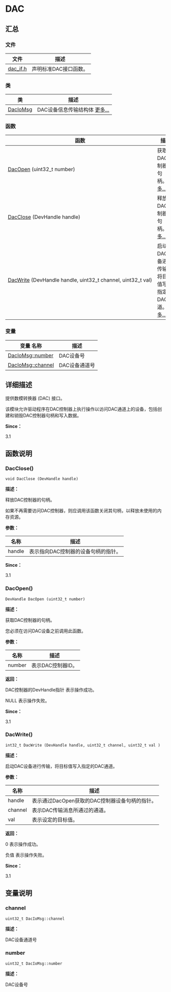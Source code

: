 # DAC


## **汇总**


### 文件

  | 文件 | 描述 | 
| -------- | -------- |
| [dac_if.h](dac__if_8h.md) | 声明标准DAC接口函数。 | 


### 类

  | 类 | 描述 | 
| -------- | -------- |
| [DacIoMsg](_dac_io_msg.md) | DAC设备信息传输结构体&nbsp;[更多...](_dac_io_msg.md) | 


### 函数

  | 函数 | 描述 | 
| -------- | -------- |
| [DacOpen](#dacopen)&nbsp;(uint32_t&nbsp;number) | 获取DAC控制器的句柄。&nbsp;[更多...](#dacopen) | 
| [DacClose](#dacclose)&nbsp;(DevHandle&nbsp;handle) | 释放DAC控制器的句柄。&nbsp;[更多...](#dacclose) | 
| [DacWrite](#dacwrite)&nbsp;(DevHandle&nbsp;handle,&nbsp;uint32_t&nbsp;channel,&nbsp;uint32_t&nbsp;val) | 启动DAC设备进行传输，将目标值写入指定的DAC通道。&nbsp;[更多...](#dacwrite) | 


### 变量

  | 变量&nbsp;名称 | 描述 | 
| -------- | -------- |
| [DacIoMsg::number](#number) | DAC设备号 | 
| [DacIoMsg::channel](#channel) | DAC设备通道号 | 


## **详细描述**

提供数模转换器 (DAC) 接口。

该模块允许驱动程序在DAC控制器上执行操作以访问DAC通道上的设备，包括创建和销毁DAC控制器句柄和写入数据。

**Since：**

3.1


## **函数说明**


### DacClose()

  
```
void DacClose (DevHandle handle)
```

**描述：**

释放DAC控制器的句柄。

如果不再需要访问DAC控制器，则应调用该函数关闭其句柄，以释放未使用的内存资源。

**参数：**

  | 名称 | 描述 | 
| -------- | -------- |
| handle | 表示指向DAC控制器的设备句柄的指针。 | 

**Since：**

3.1


### DacOpen()

  
```
DevHandle DacOpen (uint32_t number)
```

**描述：**

获取DAC控制器的句柄。

您必须在访问DAC设备之前调用此函数。

**参数：**

  | 名称 | 描述 | 
| -------- | -------- |
| number | 表示DAC控制器ID。 | 

**返回：**

DAC控制器的DevHandle指针 表示操作成功。

NULL 表示操作失败。

**Since：**

3.1


### DacWrite()

  
```
int32_t DacWrite (DevHandle handle, uint32_t channel, uint32_t val )
```

**描述：**

启动DAC设备进行传输，将目标值写入指定的DAC通道。

**参数：**

  | 名称 | 描述 | 
| -------- | -------- |
| handle | 表示通过DacOpen获取的DAC控制器设备句柄的指针。 | 
| channel | 表示DAC传输消息所通过的通道。 | 
| val | 表示设定的目标值。 | 

**返回：**

0 表示操作成功。

负值 表示操作失败。

**Since：**

3.1


## **变量说明**


### channel

  
```
uint32_t DacIoMsg::channel
```

**描述：**

DAC设备通道号


### number

  
```
uint32_t DacIoMsg::number
```

**描述：**

DAC设备号

